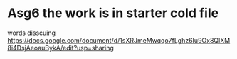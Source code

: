 # Asg6 the work is in starter cold file 
words disscuing https://docs.google.com/document/d/1sXRJmeMwqqo7fLghz6Iu9Ox8QlXM8i4DsjAeoauBykA/edit?usp=sharing
